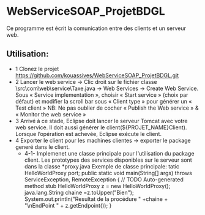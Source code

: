 # WebServiceSOAP_ProjetBDGL

Ce programme est écrit la comunication entre des clients et un serveur web.

## Utilisation:

- 1 Clonez le projet https://github.com/kouassives/WebServiceSOAP_ProjetBDGL.git
- 2 Lancer le web service -> Clic droit sur le fichier classe \src\com\web\service\Taxe.java -> Web Services
-> Create Web Service. Sous « Service implementation », choisir
« Start service » (choix par défaut) et modifier la scroll bar sous
« Client type » pour générer un « Test client »
    NB: Ne pas oublier de cocher « Publish the Web service » & « Monitor the web service »
- 3 Arrivé à ce stade, Eclipse doit lancer le serveur Tomcat avec votre web service. Il doit aussi générer le client(${PROJET_NAME}Client). Lorsque l’opération est achevée, Eclipse exécute le client.
- 4 Exporter le client pour les machines clientes -> exporter le package generé dans le client.
    - 4-1- Implemenet une classe principale pour l'utilisation du package client.
      Les prototypes des services disponibles sur le serveur sont dans la classe *proxy.java
      Exemple de classe principale:
        tatic HelloWorldProxy port;
	      public static void main(String[] args) throws ServiceException, RemoteException {
        // TODO Auto-generated method stub
        HelloWorldProxy z = new HelloWorldProxy();
        java.lang.String chaine =z.toUpper("Bien");
        System.out.println("Resultat de la procédure " +chaine + "\nEndPoint " + z.getEndpoint());
	      }
